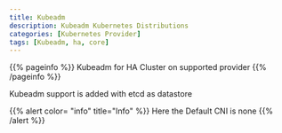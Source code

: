 ```yaml
---
title: Kubeadm
description: Kubeadm Kubernetes Distributions
categories: [Kubernetes Provider]
tags: [Kubeadm, ha, core]
---
```


{{% pageinfo %}}
Kubeadm for HA Cluster on supported provider
{{% /pageinfo %}}

Kubeadm support is added with etcd as datastore

{{% alert color= "info" title="Info" %}}
Here the Default CNI is none
{{% /alert %}}
